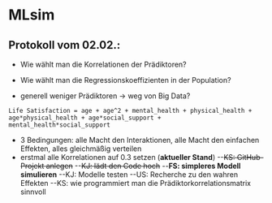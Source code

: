 # MLsim

## Protokoll vom 02.02.:

- Wie wählt man die Korrelationen der Prädiktoren?
- Wie wählt man die Regressionskoeffizienten in der Population?

- generell weniger Prädiktoren -> weg von Big Data?

```Life Satisfaction = age + age^2 + mental_health + physical_health + age*physical_health + age*social_support + mental_health*social_support```

- 3 Bedingungen: alle Macht den Interaktionen, alle Macht den einfachen Effekten, alles gleichmäßig verteilen
- erstmal alle Korrelationen auf 0.3 setzen
(**aktueller Stand**)
--~~KS: GitHub-Projekt anlegen~~
--~~KJ: lädt den Code hoch~~
--**FS: simpleres Modell simulieren**
--KJ: Modelle testen
--US: Recherche zu den wahren Effekten
--KS: wie programmiert man die Prädiktorkorrelationsmatrix sinnvoll
